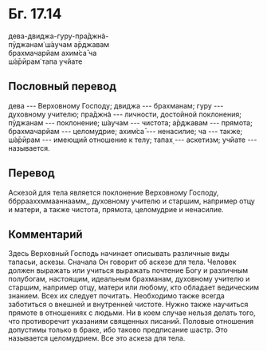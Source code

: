 # Бг. 17.14
дева-двиджа-гуру-пра̄джн̃а-<br/>
пӯджанам̇ ш́аучам а̄рджавам<br/>
брахмачарйам ахим̇са̄ ча<br/>
ш́а̄рӣрам̇ тапа учйате
## Пословный перевод

дева --- Верховному Господу; двиджа --- брахманам; гуру --- духовному
учителю; пра̄джн̃а --- личности, достойной поклонения; пӯджанам ---
поклонение; ш́аучам --- чистота; а̄рджавам --- прямота; брахмачарйам ---
целомудрие; ахим̇са̄ --- ненасилие; ча --- также; ш́а̄рӣрам --- имеющий
отношение к телу; тапах̣ --- аскетизм; учйате --- называется.

## Перевод

Аскезой для тела является поклонение Верховному Господу,
ббррааххммааннаамм,, духовному учителю и старшим, например отцу и
матери, а также чистота, прямота, целомудрие и ненасилие.

## Комментарий

Здесь Верховный Господь начинает описывать различные виды тапасьи,
аскезы. Сначала Он говорит об аскезе для тела. Человек должен выражать
или учиться выражать почтение Богу и различным полубогам, настоящим,
идеальным брахманам, духовному учителю и старшим, например отцу, матери
или любому, кто обладает ведическим знанием. Всех их следует почитать.
Необходимо также всегда заботиться о внешней и внутренней чистоте. Нужно
также научиться прямоте в отношениях с людьми. Ни в коем случае нельзя
делать того, что противоречит указаниям священных писаний. Половые
отношения допустимы только в браке, ибо таково предписание шастр. Это
называется целомудрием. Все это аскеза для тела.

